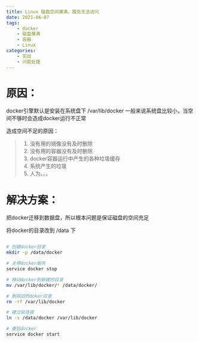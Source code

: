 ```yaml
---
title: Linux 磁盘空间爆满，服务无法访问
date: 2021-06-07
tags: 
	- docker
	- 磁盘爆满
	- 容器
	- Linux
categories:
    - 实战
    - 问题处理
---
```


# 原因：
docker引擎默认是安装在系统盘下 /var/lib/docker 一般来说系统盘比较小，当空间不够时会造成docker运行不正常


造成空间不足的原因：

> 1. 没有用的镜像没有及时删除
> 2. 没有用的容器没有及时删除
> 3. docker容器运行中产生的各种垃圾缓存
> 4. 系统产生的垃圾
> 5. 人为。。。

# 解决方案：
把docker迁移到数据盘，所以根本问题是保证磁盘的空间充足

将docker的目录改到 /data  下
```sh

# 创建docker目录
mkdir -p /data/docker

# 关停docker服务
service docker stop 

# 移动docker到新建的目录
mv /var/lib/docker/* /data/docker/

# 删除旧的doker目录
rm -rf /var/lib/docker

# 建立软连接 
ln -s /data/docker /var/lib/docker

# 重启docker
service docker start
```
